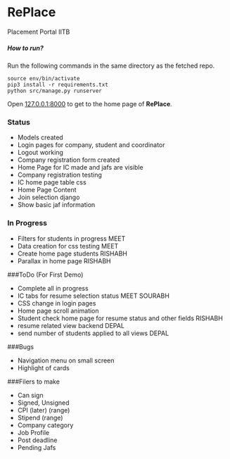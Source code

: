 # RePlace
Placement Portal IITB
##### How to run?
Run the following commands in the same directory as the fetched repo.
```
source env/bin/activate
pip3 install -r requirements.txt
python src/manage.py runserver
```
Open [127.0.0.1:8000](http://127.0.0.1:8000/) to get to the home page of **RePlace**.


### Status
- Models created
- Login pages for company, student and coordinator 
- Logout working
- Company registration form created
- Home Page for IC made and jafs are visible
- Company registration testing 
- IC home page table css 
- Home Page Content
- Join selection django	
- Show basic jaf information 

### In Progress
- Filters for students in progress 		MEET
- Data creation for css testing 		MEET
- Create home page students				RISHABH
- Parallax in home page 				RISHABH

###ToDo (For First Demo)
- Complete all in progress 				
- IC tabs for resume selection status 	MEET SOURABH
- CSS change in login pages
- Home page scroll animation
- Student check home page for resume status and other fields RISHABH 
- resume related view backend 			DEPAL
- send number of students applied to all views DEPAL

###Bugs
- Navigation menu on small screen
- Highlight of cards

###Filers to make

- Can sign
- Signed, Unsigned
- CPI (later) (range)
- Stipend (range)
- Company category
- Job Profile
- Post deadline
- Pending Jafs
